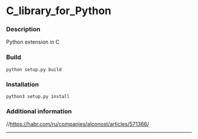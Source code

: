 # C_library_for_Python

### **Description**
Python extension in C

### **Build**
```
python setup.py build
```

### **Installation**
```
python3 setup.py install
```

### **Additional information**
//https://habr.com/ru/companies/alconost/articles/571366/
***


